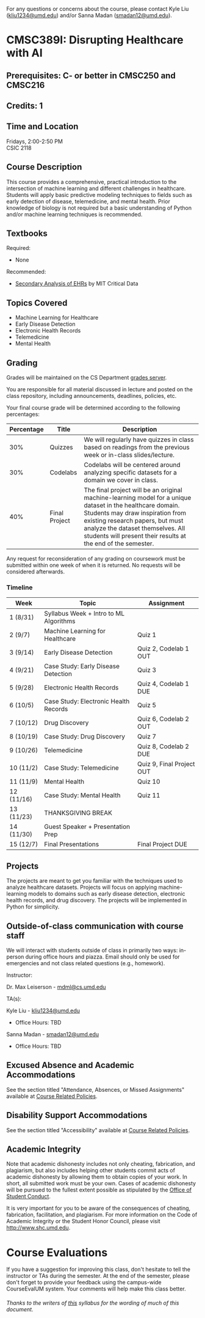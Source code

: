 For any questions or concerns about the course, please contact Kyle Liu (kliu1234@umd.edu) and/or Sanna Madan (smadan12@umd.edu).

# CMSC389I: Disrupting Healthcare with AI
## Prerequisites: C- or better in CMSC250 and CMSC216
## Credits: 1

## Time and Location
Fridays, 2:00-2:50 PM  
CSIC 2118

## Course Description
This course provides a comprehensive, practical introduction to the intersection of machine learning and different challenges in healthcare. Students will apply basic predictive modeling techniques to fields such as early detection of disease, telemedicine, and mental health. Prior knowledge of biology is not required but a basic understanding of Python and/or machine learning techniques is recommended.

## Textbooks
Required:
- None

Recommended: 
- [Secondary Analysis of EHRs](https://www.springer.com/us/book/9783319437408) by MIT Critical Data

## Topics Covered
- Machine Learning for Healthcare
- Early Disease Detection
- Electronic Health Records
- Telemedicine
- Mental Health

## Grading
Grades will be maintained on the CS Department <a href="https://grades.cs.umd.edu/">grades server</a>.

You are responsible for all material discussed in lecture and posted on the class repository, including announcements, deadlines, policies, etc.

Your final course grade will be determined according to the following percentages:

| Percentage | Title | Description |
| ------------- | -----|-------- |
| 30% | Quizzes | We will regularly have quizzes in class based on readings from the previous week or in-class slides/lecture. |
| 30% | Codelabs | Codelabs will be centered around analyzing specific datasets for a domain we cover in class. |
| 40% | Final Project | The final project will be an original machine-learning model for a unique dataset in the healthcare domain. Students may draw inspiration from existing research papers, but must analyze the dataset themselves. All students will present their results at the end of the semester. |

Any request for reconsideration of any grading on coursework must be submitted within one week of when it is returned. No requests
will be considered afterwards.

### Timeline

| Week | Topic | Assignment |
| ----|----|----- |
| 1 (8/31) | Syllabus Week + Intro to ML Algorithms | |
| 2 (9/7) | Machine Learning for Healthcare | Quiz 1 |
| 3 (9/14) | Early Disease Detection | Quiz 2, Codelab 1 OUT |
| 4 (9/21) | Case Study: Early Disease Detection | Quiz 3 |
| 5 (9/28) | Electronic Health Records | Quiz 4, Codelab 1 DUE |
| 6 (10/5) | Case Study: Electronic Health Records | Quiz 5 |
| 7 (10/12) |  Drug Discovery | Quiz 6, Codelab 2 OUT |
| 8 (10/19) | Case Study: Drug Discovery | Quiz 7 |
| 9 (10/26) | Telemedicine | Quiz 8, Codelab 2 DUE |
| 10 (11/2) | Case Study: Telemedicine | Quiz 9, Final Project OUT |
| 11 (11/9) | Mental Health | Quiz 10 |
| 12 (11/16) | Case Study: Mental Health | Quiz 11 |
| 13 (11/23) | THANKSGIVING BREAK | |
| 14 (11/30) | Guest Speaker + Presentation Prep | |
| 15 (12/7) | Final Presentations | Final Project DUE |

## Projects
The projects are meant to get you familiar with the techniques used to analyze healthcare datasets. Projects will focus on applying machine-learning models to domains such as early disease detection, electronic health records, and drug discovery. The projects will be implemented in Python for simplicity.

## Outside-of-class communication with course staff
We will interact with students outside of class in primarily two ways: in-person during office hours and piazza. Email should
only be used for emergencies and not class related questions (e.g., homework).

Instructor:

Dr. Max Leiserson - mdml@cs.umd.edu

TA(s):

Kyle Liu - kliu1234@umd.edu
- Office Hours: TBD
  
Sanna Madan - smadan12@umd.edu
- Office Hours: TBD

## Excused Absence and Academic Accommodations
See the section titled "Attendance, Absences, or Missed Assignments" available at <a href="http://www.ugst.umd.edu/courserelatedpolicies.html">Course Related Policies</a>.

## Disability Support Accommodations

See the section titled "Accessibility" available at <a href="http://www.ugst.umd.edu/courserelatedpolicies.html">Course Related Policies</a>.

## Academic Integrity
Note that academic dishonesty includes not only cheating, fabrication, and plagiarism, but also includes helping other students commit acts of academic dishonesty by allowing them to obtain copies of your work. In short, all submitted work must be your own. Cases of academic dishonesty will be pursued to the fullest extent possible as stipulated by the <a href="http://osc.umd.edu/OSC/Default.aspx">Office of Student Conduct</a>.

It is very important for you to be aware of the consequences of cheating, fabrication, facilitation, and plagiarism. For more information on the Code of Academic Integrity or the Student Honor Council, please visit http://www.shc.umd.edu.

# Course Evaluations

If you have a suggestion for improving this class, don't hesitate to tell the instructor or TAs during the semester. At the end of the semester, please don't forget to provide your feedback using the campus-wide CourseEvalUM system. Your comments will help make this class better.

###### Thanks to the writers of <a href = "https://www.cs.umd.edu/class/fall2016/cmsc330/syllabus.shtml">this</a> syllabus for the wording of much of this document.

